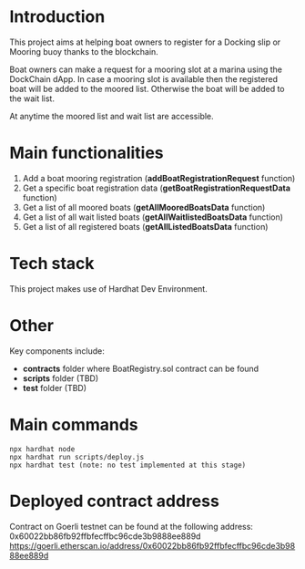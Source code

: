 # Introduction

This project aims at helping boat owners to register for a Docking slip or Mooring buoy thanks to the blockchain.

Boat owners can make a request for a mooring slot at a marina using the DockChain dApp.
In case a mooring slot is available then the registered boat will be added to the moored list.
Otherwise the boat will be added to the wait list.

At anytime the moored list and wait list are accessible.

# Main functionalities

1. Add a boat mooring registration (**addBoatRegistrationRequest** function)
2. Get a specific boat registration data (**getBoatRegistrationRequestData** function)
3. Get a list of all moored boats (**getAllMooredBoatsData** function)
4. Get a list of all wait listed boats (**getAllWaitlistedBoatsData** function)
5. Get a list of all registered boats (**getAllListedBoatsData** function)

# Tech stack

This project makes use of Hardhat Dev Environment.

# Other

Key components include:

- **contracts** folder where BoatRegistry.sol contract can be found
- **scripts** folder (TBD)
- **test** folder (TBD)

# Main commands

```shell
npx hardhat node
npx hardhat run scripts/deploy.js
npx hardhat test (note: no test implemented at this stage)
```

# Deployed contract address

Contract on Goerli testnet can be found at the following address: 0x60022bb86fb92ffbfecffbc96cde3b9888ee889d
https://goerli.etherscan.io/address/0x60022bb86fb92ffbfecffbc96cde3b9888ee889d

